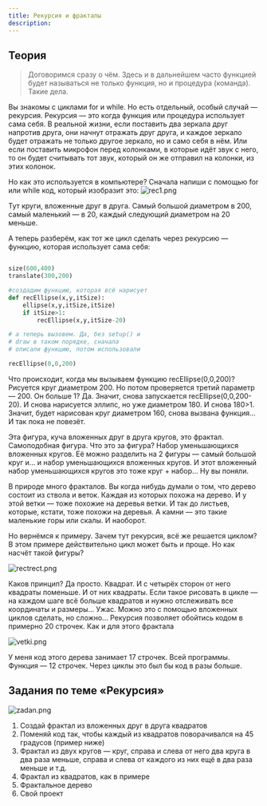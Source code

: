 ```yaml
---
title: Рекурсия и фракталы
description: 
---
```


## Теория

> Договоримся сразу о чём. Здесь и в дальнейшем часто функцией будет называться не только функция, но и процедура (команда). Такие дела.

Вы знакомы с циклами for и while. Но есть отдельный, особый случай — рекурсия. Рекурсия — это когда функция или процедура использует сама себя. В реальной жизни, если поставить два зеркала друг напротив друга, они начнут отражать друг друга, и каждое зеркало будет отражать не только другое зеркало, но и само себя в нём. Или если поставить микрофон перед колонками, в которые идёт звук с него, то он будет считывать тот звук, который он же отправил на колонки, из этих колонок.

Но как это используется в компьютере? Сначала напиши с помощью for или while код, который изобразит это:
![rec1.png]({{site.baseurl}}/lessons/processing/rec/rec1.png)

Тут круги, вложенные друг в друга. Самый большой диаметром в 200, самый маленький — в 20, каждый следующий диаметром на 20 меньше.

А теперь разберём, как тот же цикл сделать через рекурсию — функцию, которая использует сама себя:

```python

size(600,400)
translate(300,200)

#создадим функцию, которая всё нарисует
def recEllipse(x,y,itSize):
    ellipse(x,y,itSize,itSize)
    if itSize>1:
        recEllipse(x,y,itSize-20)

# а теперь вызовем. Да, без setup() и 
# draw в таком порядке, сначала
# описали функцию, потом использовали

recEllipse(0,0,200)
```

Что происходит, когда мы вызываем функцию recEllipse(0,0,200)? Рисуется круг диаметром 200. Но потом проверяется третий параметр — 200. Он больше 1? Да. Значит, снова запускается recEllipse(0,0,200-20). И снова нарисуется эллипс, но уже диаметром 180. И снова 180>1. Значит, будет нарисован круг диаметром 160, снова вызвана функция… И так пока не повезёт. 

Эта фигура, куча вложенных друг в друга кругов, это фрактал. Самоподобная фигура. Что это за фигура? Набор уменьшающихся вложенных кругов. Её можно разделить на 2 фигуры — самый большой круг и… и набор уменьшающихся вложенных кругов. И этот вложенный набор уменьшающихся кругов  это тоже круг + набор… Ну вы поняли.

В природе много фракталов. Вы когда нибудь думали о том, что дерево состоит из ствола и веток. Каждая из которых похожа на дерево. И у этой ветки — тоже похожие на деревья ветки. И так до листьев, которые, кстати, тоже похожи на деревья. А камни — это такие маленькие горы или скалы. И наоборот.

Но вернёмся к примеру. Зачем тут рекурсия, всё же решается циклом? В этом примере действительно цикл может быть и проще. Но как насчёт такой фигуры?

![rectrect.png]({{site.baseurl}}/lessons/processing/rec/rectrect.png)

Каков принцип? Да просто. Квадрат. И с четырёх сторон от него квадраты поменьше. И от них квадраты. Если такое рисовать в цикле — на каждом шаге всё больше квадратов и нужно отслеживать все координаты и размеры… Ужас. Можно это с помощью вложенных циклов сделать, но сложно… Рекурсия позволяет обойтись кодом в примерно 20 строчек. Как и для этого фрактала

![vetki.png]({{site.baseurl}}/lessons/processing/rec/vetki.png)

У меня код этого дерева занимает 17 строчек. Всей программы. Функция — 12 строчек. Через циклы это был бы код в разы больше.

## Задания по теме «Рекурсия»

![zadan.png]({{site.baseurl}}/lessons/processing/rec/zadan.png)

1. Создай фрактал из вложенных друг в друга квадратов
2. Поменяй код так, чтобы каждый из квадратов поворачивался на 45 градусов (пример ниже)
3. Фрактал из двух кругов — круг, справа и слева от него два круга в два раза меньше, справа и слева от каждого из них ещё в два раза меньше и т.д.
4. Фрактал из квадратов, как в примере
5. Фрактальное дерево
6. Свой проект 


